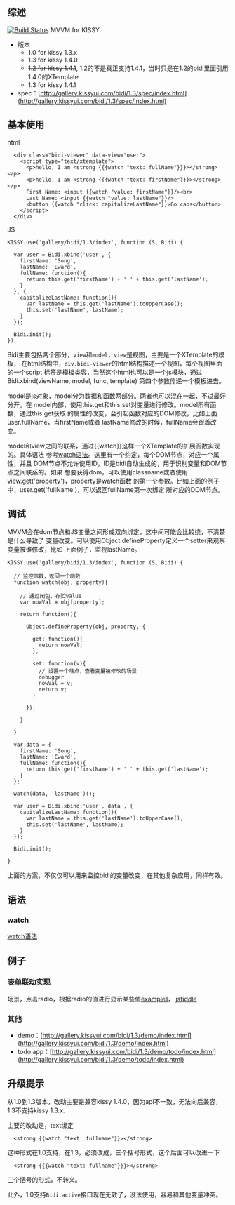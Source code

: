 ## 综述

[![Build Status](https://travis-ci.org/shepherdwind/bidi.png?branch=master)](https://travis-ci.org/shepherdwind/bidi)
MVVM for KISSY

* 版本 
  - 1.0 for kissy 1.3.x
  - 1.3 for kissy 1.4.0
  - <del>1.2 for kissy 1.4.1</del>, 1.2的不是真正支持1.4.1，当时只是在1.2的bidi里面引用1.4.0的XTemplate
  - 1.3 for kissy 1.4.1
* spec：[http://gallery.kissyui.com/bidi/1.3/spec/index.html](http://gallery.kissyui.com/bidi/1.3/spec/index.html)

## 基本使用

html

```
  <div class="bidi-viewer" data-view="user">
    <script type="text/xtemplate">
      <p>hello, I am <strong {{{watch "text: fullName"}}}></strong></p>
      <p>hello, I am <strong {{{watch "text: firstName"}}}></strong></p>
      First Name: <input {{watch "value: firstName"}}/><br>
      Last Name: <input {{watch "value: lastName"}}/>
      <button {{watch "click: capitalizeLastName"}}>Go caps</button>
    </script>
  </div>
```

JS
```
KISSY.use('gallery/bidi/1.3/index', function (S, Bidi) {
  
  var user = Bidi.xbind('user', {
    firstName: 'Song',
    lastName: 'Eward',
    fullName: function(){
      return this.get('firstName') + ' ' + this.get('lastName');
    }
  }, {
    capitalizeLastName: function(){
      var lastName = this.get('lastName').toUpperCase();
      this.set('lastName', lastName);
    }
  });
  
  Bidi.init();
})
```

Bidi主要包括两个部分，`view`和`model`，`view`是视图，主要是一个XTemplate的模板，
在html结构中，`div.bidi-viewer`的html结构描述一个视图，每个视图里面的一个script
标签是模板类容，当然这个html也可以是一个js模块，通过Bidi.xbind(viewName, model, func, template)
第四个参数传递一个模板进去。

model是js对象，model分为数据和函数两部分。两者也可以混在一起，不过最好分开。在
model内部，使用this.get和this.set对变量进行修改。model所有函数，通过this.get获取
的属性的改变，会引起函数对应的DOM修改，比如上面user.fullName，当firstName或者
lastName修改的时候，fullName会跟着改变。

model和view之间的联系，通过{{watch}}这样一个XTemplate的扩展函数实现的。具体语法
参考[watch语法](./watch.html)。这里有一个约定，每个DOM节点，对应一个属性，并且
DOM节点不允许使用ID，ID是bidi自动生成的，用于识别变量和DOM节点之间联系的。如果
想要获得dom，可以使用classname或者使用view.get('property')，property是watch函数
的第一个参数。比如上面的例子中，user.get('fullName')，可以返回fullName第一次绑定
所对应的DOM节点。

## 调试

MVVM会在dom节点和JS变量之间形成双向绑定，这中间可能会比较绕，不清楚是什么导致了
变量改变。可以使用Object.defineProperty定义一个setter来观察变量被谁修改，比如
上面例子，监视lastName。

```
KISSY.use('gallery/bidi/1.3/index', function (S, Bidi) {

  // 监控函数，返回一个函数
  function watch(obj, property){

    // 通过闭包，存贮value
    var nowVal = obj[property];

    return function(){

      Object.defineProperty(obj, property, {

        get: function(){
          return nowVal;
        },

        set: function(v){
          // 设置一个端点，查看变量被修改的场景
          debugger
          nowVal = v;
          return v;
        }

      });

    }

  }

  var data = {
    firstName: 'Song',
    lastName: 'Eward',
    fullName: function(){
      return this.get('firstName') + ' ' + this.get('lastName');
    }
  };

  watch(data, 'lastName')();

  var user = Bidi.xbind('user', data , {
    capitalizeLastName: function(){
      var lastName = this.get('lastName').toUpperCase();
      this.set('lastName', lastName);
    }
  });
  
  Bidi.init();

}
```

上面的方案，不仅仅可以用来监控bidi的变量改变，在其他复杂应用，同样有效。

## 语法

### watch

[watch语法](./watch.html)

## 例子
  
### 表单联动实现

场景，点击radio，根据radio的值进行显示某些值[example1](./example1.html)，
   [jsfiddle](http://jsfiddle.net/AAEZP/6/embedded/result,js,html,css/)

### 其他

* demo：[http://gallery.kissyui.com/bidi/1.3/demo/index.html](http://gallery.kissyui.com/bidi/1.3/demo/index.html)
* todo app：[http://gallery.kissyui.com/bidi/1.3/demo/todo/index.html](http://gallery.kissyui.com/bidi/1.3/demo/todo/index.html)

## 升级提示

从1.0到1.3版本，改动主要是兼容kissy 1.4.0，因为api不一致，无法向后兼容，1.3不支持kissy 1.3.x.

主要的改动是，text绑定

      <strong {{watch "text: fullname"}}></strong>

这种形式在1.0支持，在1.3，必须改成，三个括号形式，这个后面可以改进一下

      <strong {{{watch "text: fullname"}}}></strong>

三个括号的形式，不转义。

此外，1.0支持`Bidi.active`接口现在无效了，没法使用，容易和其他变量冲突。
